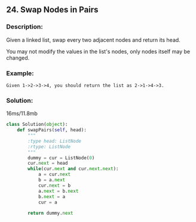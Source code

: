 ## 24. Swap Nodes in Pairs ##
### Description: ###
Given a linked list, swap every two adjacent nodes and return its head.

You may not modify the values in the list's nodes, only nodes itself may be changed.

### Example: ###
```
Given 1->2->3->4, you should return the list as 2->1->4->3.
```

### Solution: ###
16ms/11.8mb
```python
class Solution(object):
    def swapPairs(self, head):
        """
        :type head: ListNode
        :rtype: ListNode
        """
        dummy = cur = ListNode(0)
        cur.next = head
        while(cur.next and cur.next.next):
            a = cur.next
            b = a.next
            cur.next = b
            a.next = b.next
            b.next = a
            cur = a
            
        return dummy.next
```
